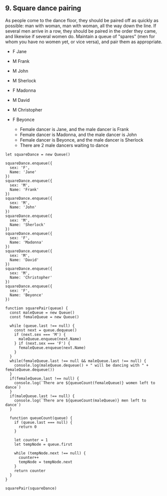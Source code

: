 ## 9. Square dance pairing
As people come to the dance floor, they should be paired off as quickly as possible: man with woman, man with woman, all the way down the line. If several men arrive in a row, they should be paired in the order they came, and likewise if several women do. Maintain a queue of "spares" (men for whom you have no women yet, or vice versa), and pair them as appropriate.

- F Jane
- M Frank
- M John
- M Sherlock
- F Madonna
- M David
- M Christopher
- F Beyonce

    - Female dancer is Jane, and the male dancer is Frank
    - Female dancer is Madonna, and the male dancer is John
    - Female dancer is Beyonce, and the male dancer is Sherlock
    - There are 2 male dancers waiting to dance
    
    
````
let squareDance = new Queue()
````

````
squareDance.enqueue({
  sex: 'F',
  Name: 'Jane'
})
squareDance.enqueue({
  sex: 'M',
  Name: 'Frank'
})
squareDance.enqueue({
  sex: 'M',
  Name: 'John'
})
squareDance.enqueue({
  sex: 'M',
  Name: 'Sherlock'
})
squareDance.enqueue({
  sex: 'F',
  Name: 'Madonna'
})
squareDance.enqueue({
  sex: 'M',
  Name: 'David'
})
squareDance.enqueue({
  sex: 'M',
  Name: 'Christopher'
})
squareDance.enqueue({
  sex: 'F',
  Name: 'Beyonce'
})
````

````
function squarePair(queue) {
  const maleQueue = new Queue()
  const femaleQueue = new Queue()
  
  while (queue.last !== null) {
    const next = queue.dequeue()
    if (next.sex === 'M') {
      maleQueue.enqueue(next.Name)
    } if (next.sex === 'F') {
      femaleQueue.enqueue(next.Name)
    }
  }
  while(femaleQueue.last !== null && maleQueue.last !== null) {
    console.log(maleQueue.dequeue() + " will be dancing with " + femaleQueue.dequeue())
  }
  if(femaleQueue.last !== null) {
    console.log(`There are ${queueCount(femaleQueue)} women left to dance`)
  }
  if(maleQueue.last !== null) {
    console.log(`There are ${queueCount(maleQueue)} men left to dance`)
  }
  
  function queueCount(queue) {
    if (queue.last === null) {
      return 0
    }
    
    let counter = 1
    let tempNode = queue.first
    
    while (tempNode.next !== null) {
      counter++
      tempNode = tempNode.next
    }
    return counter
  }
}

````
````
squarePair(squareDance)
````
